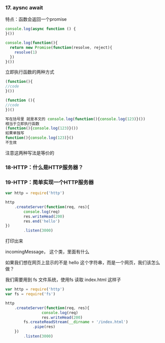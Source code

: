 ### 17. aysnc await



特点：函数会返回一个promise

```js
console.log(async function () {
}())

console.log(function(){
  return new Promise(function(resolve, reject){
    resolve(1)
  })
}()) 
```

立即执行函数的两种方式

```js
(function(){
//code
}())

(function (){
//code
})()

写在括号里 就是本文的 console.log(function(){console.log(123)}())
相当于立即执行函数
(function(){console.log(123)}())
如果单独写
function(){console.log(123)}()
不生效

```





注意这两种写法是等价的

### 18-HTTP：什么是HTTP服务器？



### 19-HTTP：简单实现一个HTTP服务器

```js
var http = require('http')

http
	.createServer(function(req, res){
		console.log(req)
		res.writeHead(200)
		res.end('hello')
})
		.listen(3000)
```

打印出来

incomingMessage， 这个类，里面有什么



如果我们想在网页上显示的不是  hello 这个字符串，而是一个网页，我们该怎么做？

我们需要用到 fs 文件系统，使用fs 读取 index.html 这样子

```js
var http = require('http')
var fs = require('fs')

http
	.createServer(function(req, res){
				console.log(req)
				res.writeHead(200)
        fs.createReadStream(__dirname + '/index.html')
            .pipe(res)
    })
		.listen(3000)
```

















